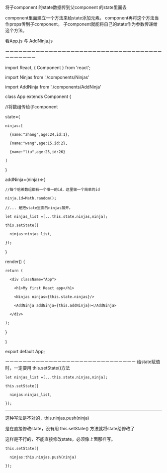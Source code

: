
将子component 的state数据传到父component 的state里面去

component里面建立一个方法来给state添加元素。
component再将这个方法当作props传到子component。
子component就能将自己的state作为参数传递给这个方法。

看App.js 与 AddNinja.js 


ーーーーーーーーーーーーーーーーーーーーーーーーーーーーーーーーーーーーーーーーーーー

import React, { Component } from 'react';

import Ninjas from './components/Ninjas'

import AddNinja from './components/AddNinja'

class App extends Component {

  //将数组传给子component
  
  state={
  
    ninjas:[
    
      {name:"zhang",age:24,id:1},
      
      {name:"wang",age:15,id:2},
      
      {name:"liu",age:25,id:26}
      
    ]
    
  }
  
  addNinja=(ninja)=>{
  
    //每个哈希数组都有一个唯一的id，这里做一个简单的id
    
    ninja.id=Math.random();
    
    //... 是把state里面的ninjas展开。
    
    let ninjas_list =[...this.state.ninjas,ninja];
    
    this.setState({
    
      ninjas:ninjas_list,
      
    });

  }
  
  render() {
  
    return (
    
      <div className="App">
      
        <h1>My first React app</h1>
        
        <Ninjas ninjas={this.state.ninjas}/>
        
        <AddNinja addNinja={this.addNinja}></AddNinja>
        
      </div>
      
    );
    
  }
  
}

export default App;

ーーーーーーーーーーーーーーーーーーーーーーーーーーーーーー
给state赋值时，一定要用 this.setState()方法

    let ninjas_list =[...this.state.ninjas,ninja];
    
    this.setState({
    
      ninjas:ninjas_list,
      
    });
    
  ----------------------------------------
  这种写法是不对的，this.ninjas.push(ninja) 
  
  是在直接修改state，没有用 this.setState() 方法就将state给修改了
  
  这样是不行的，不能直接修改state，必须像上面那样写。
    
    this.setState({
    
      ninjas:this.ninjas.push(ninja)
      
    });
